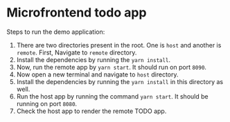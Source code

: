 # Microfrontend todo app

Steps to run the demo application:

1. There are two directories present in the root. One is `host` and another is `remote`. First, Navigate to `remote` directory.
2. Install the dependencies by running the `yarn install`.
3. Now, run the remote app by `yarn start`. It should run on port `8090`.
4. Now open a new terminal and navigate to `host` directory.
5. Install the dependencies by running the `yarn install` in this directory as well.
6. Run the host app by running the command `yarn start`. It should be running on port `8080`.
7. Check the host app to render the remote TODO app.
